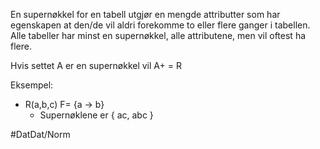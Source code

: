 En supernøkkel for en tabell utgjør en mengde attributter som har egenskapen at den/de vil aldri forekomme to eller flere ganger i tabellen. Alle tabeller har minst en supernøkkel, alle attributene, men vil oftest ha flere.

Hvis settet A er en supernøkkel vil A+ = R

Eksempel:
*	R(a,b,c) F= {a -> b}
	*	Supernøklene er { ac, abc }

#DatDat/Norm